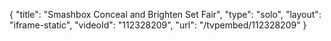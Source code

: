 {
    "title": "Smashbox Conceal and Brighten Set  Fair",
    "type": "solo",
    "layout": "iframe-static",
    "videoId": "112328209",
    "url": "\/tvpembed\/112328209"
}